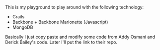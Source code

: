 This is my playground to play around with the following technology:

* Grails
* Backbone + Backbone Marionette (Javascript)
* MongoDB

Basically I just copy paste and modify some code from Addy Osmani and Derick Bailey's code.
Later I'll put the link to their repo.

